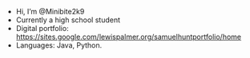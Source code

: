 -  Hi, I’m @Minibite2k9
-  Currently a high school student
-  Digital portfolio: https://sites.google.com/lewispalmer.org/samuelhuntportfolio/home
-  Languages: Java, Python.
